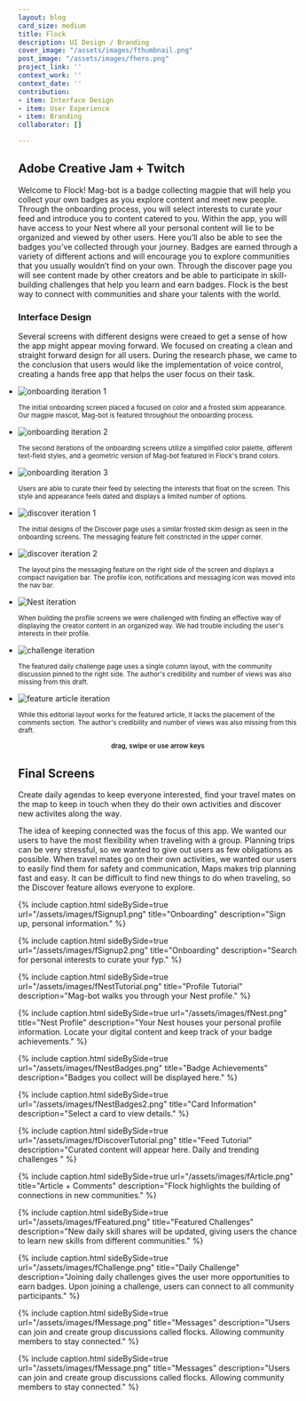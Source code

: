 ```yaml
---
layout: blog
card_size: medium
title: Flock
description: UI Design / Branding
cover_image: "/assets/images/fthumbnail.png"
post_image: "/assets/images/fhero.png"
project_link: ''
context_work: ''
context_date: ''
contribution:
- item: Interface Design
- item: User Experience
- item: Branding
collaborator: []

---
```

## Adobe Creative Jam + Twitch

Welcome to Flock! Mag-bot is a badge collecting magpie that will help you collect your own badges as you explore content and meet new people. Through the onboarding process, you will select interests to curate your feed and introduce you to content catered to you. Within the app, you will have access to your Nest where all your personal content will lie to be organized and viewed by other users. Here you’ll also be able to see the badges you’ve collected through your journey. Badges are earned through a variety of different actions and will encourage you to explore communities that you usually wouldn’t find on your own. Through the discover page you will see content made by other creators and be able to participate in skill-building challenges that help you learn and earn badges. Flock is the best way to connect with communities and share your talents with the world.

### Interface Design

Several screens with different designs were creaed to get a sense of how the app might appear moving forward. We focused on creating a clean and straight forward design for all users. During the research phase, we came to the conclusion that users would like the implementation of voice control, creating a hands free app that helps the user focus on their task.

<style>

.glide ul {

max-width: initial;

}

.glide img {

pointer-events: none;

}

.glide__slides {

padding-left: 0;

}

.glide .glide__slide {

opacity: 1; transform: scale(1);

}

</style>

<div class="glide mt4">

<div class="glide__track" data-glide-el="track">

<ul class="glide__slides">

<li class="glide__slide" style="text-align: left;"> <img src="/assets/images/draft1.png" alt="onboarding iteration 1">

<small>The initial onboarding screen placed a focused on color and a frosted skim appearance. Our magpie mascot, Mag-bot is featured throughout the onboarding process.</small>

</li>

<li class="glide__slide" style="text-align: left;"> <img src="/assets/images/draft2.png" alt="onboarding iteration 2">

<small>The second iterations of the onboarding screens utilize a simplified color palette, different text-field styles, and a geometric version of Mag-bot featured in Flock's brand colors.</small>

</li>

<li class="glide__slide" style="text-align: left;"> <img src="/assets/images/draft3.png" alt="onboarding iteration 3">

<small>Users are able to curate their feed by selecting the interests that float on the screen. This style and appearance feels dated and displays a limited number of options.</small>

</li>

<li class="glide__slide" style="text-align: left;"> <img src="/assets/images/draft4.png" alt="discover iteration 1">

<small>The initial designs of the Discover page uses a similar frosted skim design as seen in the onboarding screens. The messaging feature felt constricted in the upper corner.</small>

</li>

<li class="glide__slide" style="text-align: left;"> <img src="/assets/images/draft5.png" alt="discover iteration 2">

<small>The layout pins the messaging feature on the right side of the screen and displays a compact navigation bar. The profile icon, notifications and messaging icon was moved into the nav bar.</small>

</li>

<li class="glide__slide" style="text-align: left;"> <img src="/assets/images/draft6.png" alt="Nest iteration">

<small>When building the profile screens we were challenged with finding an effective way of displaying the creator content in an organized way. We had trouble including the user's interests in their profile.</small>

</li>

<li class="glide__slide" style="text-align: left;"> <img src="/assets/images/draft7.png" alt="challenge iteration">

<small>The featured daily challenge page uses a single column layout, with the community discussion pinned to the right side. The author's credibility and number of views was also missing from this draft.</small>

</li>

<li class="glide__slide" style="text-align: left;"> <img src="/assets/images/draft8.png" alt="feature article iteration">

<small>While this editorial layout works for the featured article, it lacks the placement of the comments section. The author's credibility and number of views was also missing from this draft.</small>

</li>

</ul>

</div>

<small style="text-align: center; color: var(--ink-6); font-weight: 600; display: block;">drag, swipe or use arrow keys</small>

</div>

## Final Screens

Create daily agendas to keep everyone interested, find your travel mates on the map to keep in touch when they do their own activities and discover new activites along the way.

The idea of keeping connected was the focus of this app. We wanted our users to have the most flexibility when traveling with a group. Planning trips can be very stressful, so we wanted to give out users as few obligations as possible. When travel mates go on their own activities, we wanted our users to easily find them for safety and communication, Maps makes trip planning fast and easy. It can be difficult to find new things to do when traveling, so the Discover feature allows everyone to explore.

{% include caption.html sideBySide=true url="/assets/images/fSignup1.png" title="Onboarding" description="Sign up, personal information." %}

{% include caption.html sideBySide=true url="/assets/images/fSignup2.png" title="Onboarding" description="Search for personal interests to curate your fyp." %}

{% include caption.html sideBySide=true url="/assets/images/fNestTutorial.png" title="Profile Tutorial" description="Mag-bot walks you through your Nest profile." %}

{% include caption.html sideBySide=true url="/assets/images/fNest.png" title="Nest Profile" description="Your Nest houses your personal profile information. Locate your digital content and keep track of your badge achievements." %}

{% include caption.html sideBySide=true url="/assets/images/fNestBadges.png" title="Badge Achievements" description="Badges you collect will be displayed here." %}

{% include caption.html sideBySide=true url="/assets/images/fNestBadges2.png" title="Card Information" description="Select a card to view details." %}

{% include caption.html sideBySide=true url="/assets/images/fDiscoverTutorial.png" title="Feed Tutorial" description="Curated content will appear here. Daily and trending challenges " %}

{% include caption.html sideBySide=true url="/assets/images/fArticle.png" title="Article + Comments" description="Flock highlights the building of connections in new communities." %}

{% include caption.html sideBySide=true url="/assets/images/fFeatured.png" title="Featured Challenges" description="New daily skill shares will be updated, giving users the chance to learn new skills from different communities." %}

{% include caption.html sideBySide=true url="/assets/images/fChallenge.png" title="Daily Challenge" description="Joining daily challenges gives the user more opportunities to earn badges. Upon joining a challenge, users can connect to all community participants." %}

{% include caption.html sideBySide=true url="/assets/images/fMessage.png" title="Messages" description="Users can join and create group discussions called flocks. Allowing community members to stay connected." %}

{% include caption.html sideBySide=true url="/assets/images/fMessage.png" title="Messages" description="Users can join and create group discussions called flocks. Allowing community members to stay connected." %}
